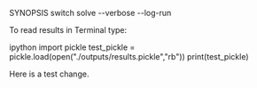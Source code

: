 SYNOPSIS
	switch solve --verbose --log-run

To read results in Terminal type:

ipython
import pickle
test_pickle = pickle.load(open("./outputs/results.pickle","rb"))
print(test_pickle)



Here is a test change.

